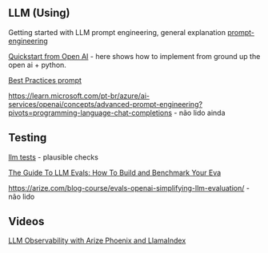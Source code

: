 


## LLM (Using) 
Getting started with LLM prompt engineering, general explanation
[prompt-engineering](https://learn.microsoft.com/en-us/ai/playbook/technology-guidance/generative-ai/working-with-llms/prompt-engineering)

[Quickstart from Open AI](https://platform.openai.com/docs/quickstart) - here shows how to implement from ground up the open ai + python.

[Best Practices prompt](https://help.openai.com/en/articles/6654000-best-practices-for-prompt-engineering-with-the-openai-api)

https://learn.microsoft.com/pt-br/azure/ai-services/openai/concepts/advanced-prompt-engineering?pivots=programming-language-chat-completions - não lido ainda

## Testing 

[llm tests](https://ten10.com/blog/how-to-test-llm-based-chatbots/) - plausible checks

[The Guide To LLM Evals: How To Build and Benchmark Your Eva](https://towardsdatascience.com/llm-evals-setup-and-the-metrics-that-matter-2cc27e8e35f3)

https://arize.com/blog-course/evals-openai-simplifying-llm-evaluation/ - não lido

## Videos

[LLM Observability with Arize Phoenix and LlamaIndex](https://www.youtube.com/watch?v=lr0Z37G1a90)

